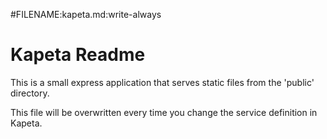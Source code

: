 #FILENAME:kapeta.md:write-always
# Kapeta Readme
This is a small express application that serves static files from the 'public' directory.

This file will be overwritten every time you change the service definition in Kapeta.

